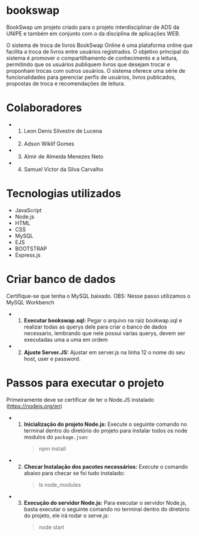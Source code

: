 # bookswap

BookSwap um projeto criado para o projeto interdisciplinar de ADS da UNIPE e também em conjunto com o da disciplina de aplicações WEB.

O sistema de troca de livros BookSwap Online é uma plataforma online que facilita a troca de livros entre usuários registrados. O objetivo principal do sistema é promover o compartilhamento de conhecimento e a leitura, permitindo que os usuários publiquem livros que desejam trocar e proponham trocas com outros usuários. O sistema oferece uma série de funcionalidades para gerenciar perfis de usuários, livros publicados, propostas de troca e recomendações de leitura.

# Colaboradores

- 1. Leon Denis Silvestre de Lucena
- 2. Adson Wiklif Gomes
- 3. Almir de Almeida Menezes Neto
- 4. Samuel Victor da Silva Carvalho

# Tecnologias utilizados

- JavaScript
- Node.js
- HTML
- CSS
- MySQL
- EJS
- BOOTSTRAP
- Express.js

# Criar banco de dados

Certifique-se que tenha o MySQL baixado.
OBS: Nesse passo utilizamos o MySQL Workbench

- 1.  **Executar bookswap.sql:** Pegar o arquivo na raiz bookwap.sql e realizar todas as querys dele para criar o banco de dados necessario, lembrando que nele possui varias querys, devem ser executadas uma a uma em ordem

- 2.  **Ajuste Server.JS:** Ajustar em server.js na linha 12 o nome do seu host, user e password.

# Passos para executar o projeto

Primeiramente deve se certificar de ter o Node.JS instalado (https://nodejs.org/en)

- 1.  **Inicialização do projeto Node.js:** Execute o seguinte comando no terminal dentro do diretório do projeto para instalar todos os node modulos do `package.json`:
      > npm install

- 2.  **Checar Instalação dos pacotes necessários:** Execute o comando abaixo para checar se foi tudo instalado:
      > ls node_modules

- 3.  **Execução do servidor Node.js:** Para executar o servidor Node.js, basta executar o seguinte comando no terminal dentro do diretório do projeto, ele irá rodar o serve.js:
      > node start
